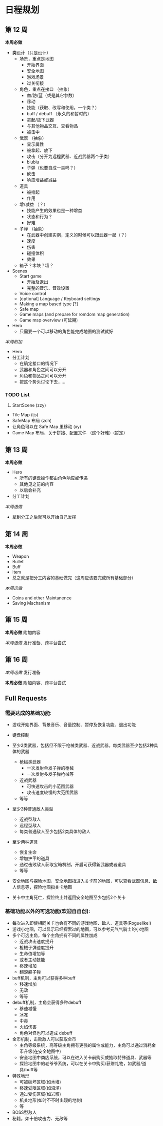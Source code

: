# 日程规划
## 第 12 周
**本周必做**
 
+ 类设计（只是设计）
    + 场景，重点是地图
        + 开始界面
        + 安全地图
        + 游戏场景
        + 过关衔接
    + 角色，重点在接口 （抽象）
        + 血/防/蓝（或是其它参数）
        + 移动
        + 技能（获取、改写和使用，一个类？）
        + buff / debuff （永久的和暂时的）
        + 拿起/放下武器
        + 与其他物品交互、查看物品
        + 被击中
    + 武器 （抽象）
        + 显示属性
        + 被拿起、放下
        + 攻击（分开为远程武器、近战武器两个子类）
        + biubiu
        + 子弹（也要自成一类吗？）
        + 砍击
        + 响应增益或减益
    + 道具
        + 被拾起
        + 作用
    + 增/减益 （？）
        + 技能产生的效果也是一种增益
        + 状态和行为？
        + 好难
    + 子弹 （抽象）
        + 在武器中创建实例，定义的时候可以跟武器一起（？）
        + 速度
        + 伤害
        + 碰撞体积
        + 效果
    + 箱子？木块？墙？
+ Scenes
    + Start game
        + 开始及退出
        + 完整的音乐、音效设置
    + Voice control
    + [optional] Language / Keyboard settings
    + Making a map based type [?]
    + Safe map
    + Game maps (and prepare for romdom map generation)
    + Game map overview (可延期)
+ Hero
    + 只需要一个可以移动的角色能完成地图的测试就好

*本周附加*

+ Hero 
+ 分工计划
    + 在确定接口的情况下
    + 武器和角色之间可以分开
    + 角色和物品之间可以分开
    + 按这个势头讨论下去......

### TODO List
1. StartScene (zzy)
+ Tile Map (ljs)
+ SafeMap 布局 (zch)
+ 让角色可以在 Safe Map 里移动 (xy)
+ Game Map 布局，关于拼接、配置文件 （这个好难）(暂定）


## 第 13 周
**本周必做**

+ Hero 
    + 所有的键盘操作都由角色响应或传递
    + 其他见之前的内容
    + 以后会补充
+ 分工计划

*本周选做*

+ 拿到分工之后就可以开始自己发挥

## 第 14 周
**本周必做**

+ Weapon
+ Bullet
+ Buff
+ Item
+ 总之就是把分工内容的基础做完（这周应该要完成所有基础部分）

*本周选做*

+ Coins and other Maintanence
+ Saving Machanism

## 第 15 周
**本周必做**
附加内容

*本周选做*
发行准备、跨平台尝试

## 第 16 周
*本周选做*
发行准备

**本周必做**
附加内容、跨平台尝试




## Full Requests
### 需要达成的基础功能:

* 游戏开始界⾯、背景音乐、⾳量控制、暂停及恢复功能、退出功能
* 键盘控制 
* 至少2类武器，包括但不限于枪械类武器、近战武器。每类武器至少包括2种具体的武器
    * 枪械类武器
        * 一次发射单发子弹的枪械
        * 一次发射多发子弹枪械等
    * 近战武器
        * 可快速攻击的小范围武器
        * 攻击速度较慢的大范围武器
    * 等等
* 至少2种普通敌人类型
    * 近战型敌人
    * 远程型敌人
    * 每类普通敌人至少包括2类具体的敌⼈
* 至少两种道具
    * 恢复生命
    * 增加护甲的道具
    * 通过击败敌人获取宝箱机制，开启可获得新武器或者道具
    * 等等
    
* 安全地图与探险地图，安全地图指进入关卡前的地图，可以查看武器信息、敌人信息等，探险地图指关卡地图
* 关卡中主角死亡，探险终止并返回安全地图至少包括2个关卡

### 基础功能以外的可选功能(欢迎⾃自创):
* 每次进入即使相同关卡也会有不同的游戏地图、敌人、道具等(Roguelike!)
*  游戏小地图，可以显示已经探索过的地图，可以参考元⽓气骑士的小地图
* 多个可选主⻆，每个主⻆拥有不同的属性加成
    * 近战攻击速度提升
    * 枪械子弹速度提升
    * 生命值增加等
    * 或者主动技能
    * 移速增加
    * 翻滚躲子弹
* buff机制，主角可以获得多种buff
    * 移速增加
    * 无敌
    * 等等
* debuff机制，主⻆会获得多种debuff
    * 移速减慢
    * 冰冻
    * 中毒
    * 火焰伤害
    * 角色对怪也可以造成 debuff 
* 金币机制，击败敌⼈可以获取金币
    * 主⻆等级系统，⾼等级主角拥有更强的属性或能力，主角可以通过消耗金币升级(在安全地图中)
    * 安全地图中商店系统，可以在进⼊关卡前购买或抽取特殊道具、武器等
    * 探险地图中的⽼爷爷系统，可以在关卡中购买/获赠礼物，如武器/道具/buff等
* 特殊地形
    * 可被破坏区域(如木墙)
    * 移速受限区域(如沼泽)
    * 通过受伤区域(如岩浆)
    * 机关地形(如时不不时出现的地刺)
    * 等
* BOSS型敌⼈
* 秘籍，如⼗倍攻击力、无敌等
